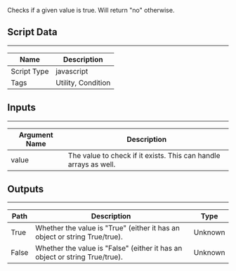 Checks if a given value is true. Will return "no" otherwise.

## Script Data

---

| **Name** | **Description** |
| --- | --- |
| Script Type | javascript |
| Tags | Utility, Condition |


## Inputs

---

| **Argument Name** | **Description** |
| --- | --- |
| value | The value to check if it exists. This can handle arrays as well. |

## Outputs

---

| **Path** | **Description** | **Type** |
| --- | --- | --- |
| True | Whether the value is "True" (either it has an object or string True/true). | Unknown |
| False | Whether the value is "False" (either it has an object or string True/true). | Unknown |
